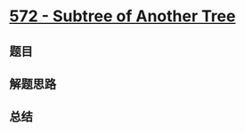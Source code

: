# [572 - Subtree of Another Tree](https://leetcode.com/problems/subtree-of-another-tree/)

## 题目


## 解题思路


## 总结


